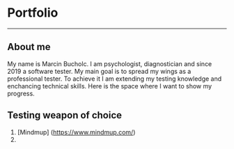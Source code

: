 # Portfolio
-----------
## About me
My name is Marcin Bucholc. I am psychologist, diagnostician and since 2019 a software tester. My main goal is to spread my wings as a professional tester. To achieve it I am extending my testing knowledge and enchancing technical skills. Here is the space where I want to show my progress.

## Testing weapon of choice
1. [Mindmup] (https://www.mindmup.com/)
2. 
